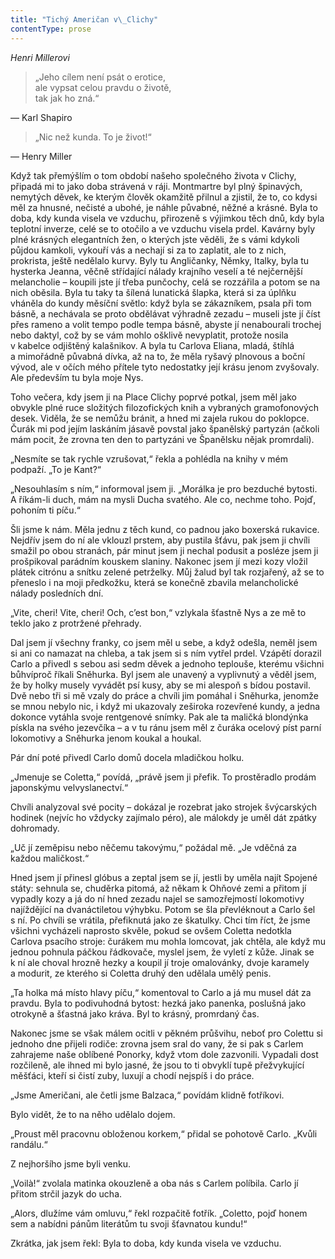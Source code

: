 ```yaml
---
title: "Tichý Američan v\_Clichy"
contentType: prose
---
```


<section>

_Henri Millerovi_

> „Jeho cílem není psát o erotice,  
> ale vypsat celou pravdu o životě,  
> tak jak ho zná.“

— Karl Shapiro

> „Nic než kunda. To je život!“

— Henry Miller

Když tak přemýšlím o tom období našeho společného života v Clichy, připadá mi to jako doba strávená v ráji. Montmartre byl plný špinavých, nemytých děvek, ke kterým člověk okamžitě přilnul a zjistil, že to, co kdysi měl za hnusné, nečisté a ubohé, je náhle půvabné, něžné a krásné. Byla to doba, kdy kunda visela ve vzduchu, přirozeně s výjimkou těch dnů, kdy byla teplotní inverze, celé se to otočilo a ve vzduchu visela prdel. Kavárny byly plné krásných elegantních žen, o kterých jste věděli, že s vámi kdykoli půjdou kamkoli, vykouří vás a nechají si za to zaplatit, ale to z nich, prokrista, ještě nedělalo kurvy. Byly tu Angličanky, Němky, Italky, byla tu hysterka Jeanna, věčně střídající nálady krajního veselí a té nejčernější melancho­lie – koupili jste jí třeba punčochy, celá se rozzářila a potom se na nich oběsila. Byla tu taky ta šílená lunatická šlapka, která si za úplňku vháněla do kundy měsíční světlo: když byla se zákazníkem, psala při tom básně, a nechávala se proto obdělávat výhradně zezadu – museli jste jí číst přes rameno a volit tempo podle tempa básně, abyste jí nenabourali trochej nebo daktyl, což by se vám mohlo ošklivě nevyplatit, protože nosila v kabelce odjištěný kalašnikov. A byla tu Carlova Eliana, mladá, štíhlá a mimořádně půvabná dívka, až na to, že měla ryšavý plnovous a boční vývod, ale v očích mého přítele tyto nedostatky její krásu jenom zvyšovaly. Ale především tu byla moje Nys.

Toho večera, kdy jsem ji na Place Clichy poprvé potkal, jsem měl jako obvykle plné ruce složitých filozofických knih a vybraných gramofonových desek. Viděla, že se nemůžu bránit, a hned mi zajela rukou do poklopce. Čurák mi pod jejím laskáním jásavě povstal jako španělský partyzán (ačkoli mám pocit, že zrovna ten den to partyzáni ve Španělsku nějak promrdali).

„Nesmíte se tak rychle vzrušovat,“ řekla a pohlédla na knihy v mém podpaží. „To je Kant?“

„Nesouhlasím s ním,“ informoval jsem ji. „Morálka je pro bezduché bytosti. A říkám-li duch, mám na mysli Ducha svatého. Ale co, nechme toho. Pojď, pohoním ti píču.“

Šli jsme k nám. Měla jednu z těch kund, co padnou jako boxerská rukavice. Nejdřív jsem do ní ale vklouzl prstem, aby pustila šťávu, pak jsem ji chvíli smažil po obou stranách, pár minut jsem ji nechal podusit a posléze jsem ji prošpikoval parádním kouskem slaniny. Nakonec jsem jí mezi kozy vložil plátek citrónu a snítku zelené petrželky. Můj žalud byl tak rozjařený, až se to přeneslo i na moji předkožku, která se konečně zbavila melancholické nálady posledních dní.

„Vite, cheri! Vite, cheri! Och, c’est bon,“ vzlykala šťastně Nys a ze mě to teklo jako z protržené přehrady.

Dal jsem jí všechny franky, co jsem měl u sebe, a když odešla, neměl jsem si ani co namazat na chleba, a tak jsem si s ním vytřel prdel. Vzápětí dorazil Carlo a přivedl s sebou asi sedm děvek a jednoho teplouše, kterému všichni bůhvíproč říkali Sněhurka. Byl jsem ale unavený a vyplivnutý a věděl jsem, že by holky musely vyvádět psí kusy, aby se mi alespoň s bídou postavil. Dvě nebo tři si mě vzaly do práce a chvíli jim pomáhal i Sněhurka, jenomže se mnou nebylo nic, i když mi ukazovaly zeširoka rozevřené kundy, a jedna dokonce vytáhla svoje rentgenové snímky. Pak ale ta maličká blondýnka pískla na svého jezevčíka – a v tu ránu jsem měl z čuráka ocelový píst parní lokomotivy a Sněhurka jenom koukal a houkal.

Pár dní poté přivedl Carlo domů docela mladičkou holku.

„Jmenuje se Coletta,“ povídá, „právě jsem ji přefik. To prostěradlo prodám japonskýmu velvyslanectví.“

Chvíli analyzoval své pocity – dokázal je rozebrat jako strojek švýcarských hodinek (nejvíc ho vždycky zajímalo péro), ale málokdy je uměl dát zpátky dohromady.

„Uč jí zeměpisu nebo něčemu takovýmu,“ požádal mě. „Je vděčná za každou maličkost.“

Hned jsem jí přinesl glóbus a zeptal jsem se jí, jestli by uměla najít Spojené státy: sehnula se, chuděrka pitomá, až někam k Ohňové zemi a přitom jí vypadly kozy a já do ní hned zezadu najel se samozřejmostí lokomotivy najíždějící na dvanáctiletou výhybku. Potom se šla převléknout a Carlo šel s ní. Po chvíli se vrátila, přefiknutá jako ze škatulky. Chci tím říct, že jsme všichni vycházeli naprosto skvěle, pokud se ovšem Coletta nedotkla Carlova psacího stroje: čurákem mu mohla lomcovat, jak chtěla, ale když mu jednou pohnula páčkou řádkovače, myslel jsem, že vyletí z kůže. Jinak se k ní ale choval hrozně hezky a koupil jí troje omalovánky, dvoje karamely a modurit, ze kterého si Coletta druhý den udělala umělý penis.

„Ta holka má místo hlavy píču,“ komentoval to Carlo a já mu musel dát za pravdu. Byla to podivuhodná bytost: hezká jako panenka, poslušná jako otrokyně a šťastná jako kráva. Byl to krásný, promrdaný čas.

Nakonec jsme se však málem ocitli v pěkném průšvihu, neboť pro Colettu si jednoho dne přijeli rodiče: zrovna jsem sral do vany, že si pak s Carlem zahrajeme naše oblíbené Ponorky, když vtom dole zazvonili. Vypadali dost rozčileně, ale ihned mi bylo jasné, že jsou to ti obvyklí tupě přežvykující měšťáci, kteří si čistí zuby, luxují a chodí nejspíš i do práce.

„Jsme Američani, ale četli jsme Balzaca,“ povídám klidně fotříkovi.

Bylo vidět, že to na něho udělalo dojem.

„Proust měl pracovnu obloženou korkem,“ přidal se pohotově Carlo. „Kvůli randálu.“

Z nejhoršího jsme byli venku.

„Voilà!“ zvolala matinka okouzleně a oba nás s Carlem políbila. Carlo jí přitom strčil jazyk do ucha.

„Alors, dlužíme vám omluvu,“ řekl rozpačitě fotřík. „Coletto, pojď honem sem a nabídni pánům literátům tu svoji šťavnatou kundu!“

Zkrátka, jak jsem řekl: Byla to doba, kdy kunda visela ve vzduchu.

</section>
